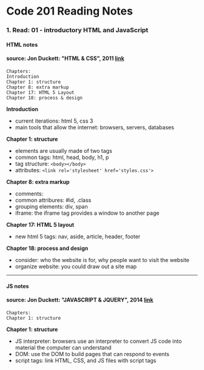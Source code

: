 # Code 201 Reading Notes 
### 1. Read: 01 - introductory HTML and JavaScript 

####  HTML notes 
####  source: Jon Duckett: "HTML & CSS", 2011 [link](https://www.amazon.com/HTML-CSS-Design-Build-Websites/dp/1118008189/ref=pd_bxgy_img_1/136-1383517-8048428?pd_rd_w=oqCBX&pf_rd_p=6b3eefea-7b16-43e9-bc45-2e332cbf99da&pf_rd_r=ZS5VB2D5THCC2NQKK0H1&pd_rd_r=d97ebdc9-d149-47e2-9f7d-2126282e1221&pd_rd_wg=rvnoS&pd_rd_i=1118008189&psc=1)

```
Chapters:   
Introduction   
Chapter 1: structure   
Chapter 8: extra markup   
Chapter 17: HTML 5 Layout   
Chapter 18: process & design   
```


**Introduction**
- current iterations: html 5, css 3 
- main tools that allow the internet: browsers, servers, databases

**Chapter 1: structure**  
- elements are usually made of two tags 
- common tags: html, head, body, h1, p
- tag structure: ```<body></body>``` 
- attributes: ```<link rel='stylesheet' href='styles.css'>``` 

**Chapter 8: extra markup** 
- comments: <!-- -->
- common attribures: #id, .class
- grouping elements: div, span 
- iframe: the iframe tag provides a window to another page


**Chapter 17: HTML 5 layout**
- new html 5 tags: nav, aside, article, header, footer


**Chapter 18: process and design**
- consider: who the website is for, why people want to visit the website
- organize website: you could draw out a site map 

---


#### JS notes 
####  source: Jon Duckett: "JAVASCRIPT & JQUERY", 2014 [link](https://www.amazon.com/JavaScript-JQuery-Interactive-Front-End-Development/dp/1118531647/ref=sr_1_3?crid=181UMRLMS9TYB&keywords=duckett+javascript+jquery&qid=1643908836&sprefix=ducket+javascript+jquerry%2Caps%2C55&sr=8-3)

```
Chapters:   
Chapter 1: structure  
```

**Chapter 1: structure** 
- JS interpreter: browsers use an interpreter to convert JS code into material the computer can understand 
- DOM: use the DOM to build pages that can respond to events
- script tags: link HTML, CSS, and JS files with script tags

